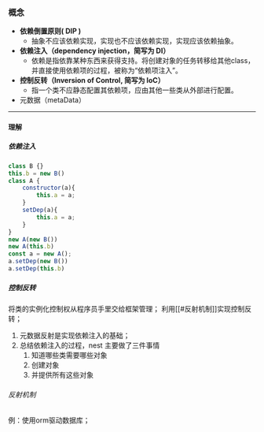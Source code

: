 ### 概念  
- **依赖倒置原则( DIP )**
    - 抽象不应该依赖实现，实现也不应该依赖实现，实现应该依赖抽象。
-   **依赖注入（dependency injection，简写为 DI）**
	- 依赖是指依靠某种东西来获得支持。将创建对象的任务转移给其他class，并直接使用依赖项的过程，被称为“依赖项注入”。
-   **控制反转（Inversion of Control, 简写为 IoC）**
	- 指一个类不应静态配置其依赖项，应由其他一些类从外部进行配置。
-  元数据（metaData）
---
#### 理解
##### 依赖注入
```js
class B {}
this.b = new B()
class A {
	constructor(a){
		this.a = a;
	}
	setDep(a){
		this.a = a;
	}
}
new A(new B())
new A(this.b)
const a = new A();
a.setDep(new B())
a.setDep(this.b)
```

##### 控制反转
将类的实例化控制权从程序员手里交给框架管理；
利用[[#反射机制]]实现控制反转；


1.  元数据反射是实现依赖注入的基础；
2.  总结依赖注入的过程，nest 主要做了三件事情 
	1.  知道哪些类需要哪些对象
	2.  创建对象
	3.  并提供所有这些对象














###### 反射机制

例：使用orm驱动数据库；